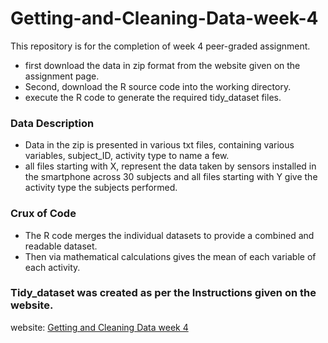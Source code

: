 # Getting-and-Cleaning-Data-week-4
This repository is for the completion of week 4 peer-graded assignment.
* first download the data in zip format from the website given on the assignment page.
* Second, download the R source code into the working directory.
* execute the R code to generate the required tidy_dataset files.

### Data Description
* Data in the zip is presented in various txt files, containing various variables, subject_ID, activity type to name a few.
* all files starting with X, represent the data taken by sensors installed in the smartphone across 30 subjects and all files starting with Y give the activity type the subjects performed.

### Crux of Code
* The R code merges the individual datasets to provide a combined and readable dataset.
* Then via mathematical calculations gives the mean of each variable of each activity.

### Tidy_dataset was created as per the Instructions given on the website.
website: [Getting and Cleaning Data week 4](https://www.coursera.org/learn/data-cleaning/peer/FIZtT/getting-and-cleaning-data-course-project)
